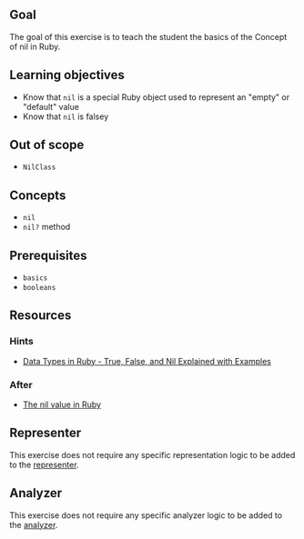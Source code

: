 ## Goal

The goal of this exercise is to teach the student the basics of the Concept of nil in Ruby.

## Learning objectives

- Know that `nil` is a special Ruby object used to represent an "empty" or "default" value
- Know that `nil` is falsey

## Out of scope

- `NilClass`

## Concepts

- `nil`
- `nil?` method

## Prerequisites

- `basics`
- `booleans`

## Resources

### Hints

- [Data Types in Ruby - True, False, and Nil Explained with Examples](https://www.freecodecamp.org/news/data-types-in-ruby-true-false-and-nil-explained-with-examples/)

### After

- [The nil value in Ruby](https://medium.com/rubycademy/the-nil-value-in-ruby-d60e6a3642b9#:~:text=method%20implementation-,The%20nil%20value,%E2%80%9Clack%20of%20an%20object%E2%80%9D.&text=Unlike%20other%20languages%2C%20the%20nil,the%20non%2Dinstantiable%20NilClass%20class.)

## Representer

This exercise does not require any specific representation logic to be added to the [representer](https://github.com/exercism/ruby-representer).

## Analyzer

This exercise does not require any specific analyzer logic to be added to the [analyzer](https://github.com/exercism/ruby-analyzer).
